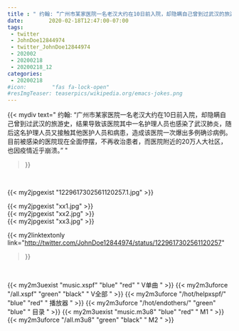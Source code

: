 ```yaml
---
title : " 约翰: “广州市某家医院一名老汉大约在10日前入院，却隐瞒自己曾到过武汉的旅游史，结果导致该医院其中一名护理人员也感染了武汉肺炎，随后这名护理人员又接触其他医护人员和病患，造成该医院一次爆出多例确诊病例。目前被感染的医院现在全面停摆，不再收治患者，而医院附近的20万人大社区，也因疫情近乎崩溃。”  "
date:        2020-02-18T12:47:00-07:00
tags:
 - twitter
 - JohnDoe12844974
 - twitter_JohnDoe12844974
 - 202002
 - 20200218
 - 20200218_12
categories:
 - 20200218
#icon:        "fas fa-lock-open"
#resImgTeaser: teaserpics/wikipedia.org/emacs-jokes.png
---
```


{{< mydiv text=" 约翰: “广州市某家医院一名老汉大约在10日前入院，却隐瞒自己曾到过武汉的旅游史，结果导致该医院其中一名护理人员也感染了武汉肺炎，随后这名护理人员又接触其他医护人员和病患，造成该医院一次爆出多例确诊病例。目前被感染的医院现在全面停摆，不再收治患者，而医院附近的20万人大社区，也因疫情近乎崩溃。”  "
>}}
<br>


 {{< my2jpgexist "1229617302561120257.1.jpg" >}}<br> 

{{< my2jpgexist "xx1.jpg" >}}<br>
{{< my2jpgexist "xx2.jpg" >}}<br>
{{< my2jpgexist "xx3.jpg" >}}<br>


{{< my2linktextonly link="http://twitter.com/JohnDoe12844974/status/1229617302561120257"
>}}


<br>

{{< my2m3uexist "music.xspf"        "blue"   "red"    " V单曲 " >}} {{< my2m3uforce "/all.xspf"         "green"  "black"  " V全部 " >}} {{< my2m3uforce "/hot/helpxspf/"    "blue"   "red"    " 播放器 " >}} {{< my2m3uforce "/hot/endothers/"   "green"  "blue"   " 目录 " >}} {{< my2m3uexist "music.m3u8"        "blue"   "red"    " M1 " >}} {{< my2m3uforce "/all.m3u8"         "green"  "black"  " M2 " >}} 
